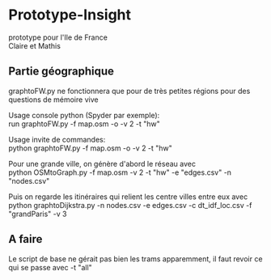 # Prototype-Insight
prototype pour l'Ile de France<br/>
Claire et Mathis<br/>

## Partie géographique
graphtoFW.py ne fonctionnera que pour de très petites 
régions pour des questions de mémoire vive<br/>

Usage console python (Spyder par exemple): <br/>
run graphtoFW.py -f map.osm -o -v 2 -t "hw"<br/>

Usage invite de commandes:<br/>
python graphtoFW.py -f map.osm -o -v 2 -t "hw"<br/>

Pour une grande ville, on génère d'abord le réseau avec<br/>
python OSMtoGraph.py -f map.osm -v 2 -t "hw" -e "edges.csv" -n "nodes.csv"<br/>

Puis on regarde les itinéraires qui relient les centre villes entre eux avec<br/>
python graphtoDijkstra.py -n nodes.csv -e edges.csv -c dt_idf_loc.csv -f "grandParis" -v 3<br/>



## A faire
Le script de base ne gérait pas bien les trams apparemment,
il faut revoir ce qui se passe avec -t "all"<br/>

